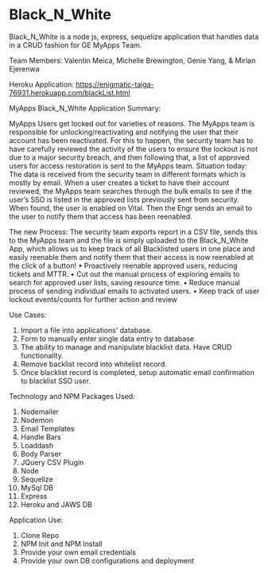 # Black_N_White
Black_N_White is a node js, express, sequelize application that handles data in a CRUD fashion for GE MyApps Team.

Team Members: Valentin Meica, Michelle Brewington, Genie Yang, & Mirian Ejerenwa

Heroku Application: https://enigmatic-taiga-76931.herokuapp.com/blackList.html

MyApps Black_N_White Application Summary:

MyApps Users get locked out for varieties of reasons. The MyApps team is responsible for unlocking/reactivating and notifying the user that their account has been reactivated. For this to happen, the security team has to have carefully reviewed the activity of the users to ensure the lockout is not due to a major security breach, and then following that, a list of approved users for access restoration is sent to the MyApps team. 
Situation today: The data is received from the security team in different formats which is mostly by email. When a user creates a ticket to have their account reviewed, the MyApps team searches through the bulk emails to see if the user’s SSO is listed in the approved lists previously sent from security. When found, the user is enabled on Vital. Then the Engr sends an email to the user to notify them that access has been reenabled.

The new Process: The security team exports report in a CSV file, sends this to the MyApps team and the file is simply uploaded to the Black_N_White App, which allows us to keep track of all Blacklisted users in one place and easily reenable them and notify them that their access is now reenabled at the click of a button!
•	Proactively reenable approved users, reducing tickets and MTTR.
•	Cut out the manual process of exploring emails to search for approved user lists, saving resource time.
•	Reduce manual process of sending individual emails to activated users.
•	Keep track of user lockout events/counts for further action and review

Use Cases:
1.	Import a file into applications’ database. 
2.	Form to manually enter single data entry to database
3.	The ability to manage and manipulate blacklist data. Have CRUD functionality.
4.	Remove backlist record into whitelist record. 
5.	Once blacklist record is completed, setup automatic email confirmation to blacklist SSO user.

Technology and NPM Packages Used:

1. Nodemailer
2. Nodemon
3. Email Templates
4. Handle Bars
5. Loaddash
6. Body Parser
7. JQuery CSV Plugin
8. Node
9. Sequelize
10. MySql DB
11. Express
12. Heroku and JAWS DB

Application Use:

1. Clone Repo
2. NPM Init and NPM Install
3. Provide your own email credentials 
4. Provide your own DB configurations and deployment


